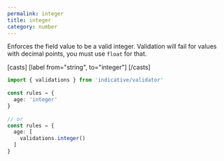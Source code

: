 ```yaml
---
permalink: integer
title: integer
category: number
---
```


Enforces the field value to be a valid integer. Validation will
fail for values with decimal points, you must use
`float` for that.
 
[casts]
  [label from="string", to="integer"]
[/casts]
 
```ts
import { validations } from 'indicative/validator'
 
const rules = {
  age: 'integer'
}
 
// or
const rules = {
  age: [
    validations.integer()
  ]
}
```